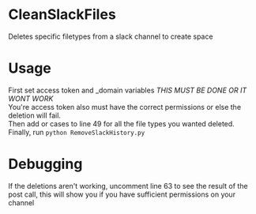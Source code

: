 # CleanSlackFiles
Deletes specific filetypes from a slack channel to create space

# Usage
First set access token and _domain variables *THIS MUST BE DONE OR IT WONT WORK* <br>
You're access token also must have the correct permissions or else the deletion will fail. <br>
Then add or cases to line 49 for all the file types you wanted deleted. <br>
Finally, run `python RemoveSlackHistory.py`

# Debugging
If the deletions aren't working, uncomment line 63 to see the result of the post call, this will show you if you have sufficient permissions on your channel

